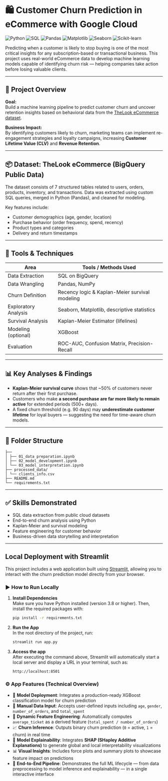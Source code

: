 # 🛍️ Customer Churn Prediction in eCommerce with Google Cloud
![Python](https://img.shields.io/badge/Python-3.11-blue?logo=python&logoColor=white)
![SQL](https://img.shields.io/badge/SQL-BigQuery-blue?logo=googlecloud&logoColor=white)
![Pandas](https://img.shields.io/badge/Pandas-Data_Analysis-black?logo=pandas)
![Matplotlib](https://img.shields.io/badge/Matplotlib-Visualizations-orange?logo=matplotlib)
![Seaborn](https://img.shields.io/badge/Seaborn-EDA-blue?logo=seaborn)
![Scikit-learn](https://img.shields.io/badge/Scikit--Learn-ML-yellowgreen?logo=scikit-learn)

Predicting when a customer is likely to stop buying is one of the most critical insights for any subscription-based or transactional business. This project uses real-world eCommerce data to develop machine learning models capable of identifying churn risk — helping companies take action before losing valuable clients.

---

## 🚀 Project Overview

**Goal:**  
Build a machine learning pipeline to predict customer churn and uncover retention insights based on behavioral data from the [TheLook eCommerce dataset](https://console.cloud.google.com/marketplace/product/bigquery-public-data/thelook-ecommerce).

**Business Impact:**  
By identifying customers likely to churn, marketing teams can implement re-engagement strategies and loyalty campaigns, increasing **Customer Lifetime Value (CLV)** and **Revenue Retention**.

---

## 📦 Dataset: TheLook eCommerce (BigQuery Public Data)

The dataset consists of 7 structured tables related to users, orders, products, inventory, and transactions. Data was extracted using custom SQL queries, merged in Python (Pandas), and cleaned for modeling.

Key features include:
- Customer demographics (age, gender, location)
- Purchase behavior (order frequency, spend, recency)
- Product types and categories
- Delivery and return timestamps

---

## 🔧 Tools & Techniques

| Area               | Tools / Methods Used                                      |
|--------------------|-----------------------------------------------------------|
| Data Extraction    | SQL on BigQuery                                           |
| Data Wrangling     | Pandas, NumPy                                             |
| Churn Definition   | Recency logic & Kaplan-Meier survival modeling            |
| Exploratory Analysis | Seaborn, Matplotlib, descriptive statistics              |
| Survival Analysis  | Kaplan-Meier Estimator (lifelines)                       |
| Modeling (optional) | XGBoost                                                  |
| Evaluation         | ROC-AUC, Confusion Matrix, Precision-Recall              |

---

## 📊 Key Analyses & Findings

- **Kaplan-Meier survival curve** shows that ~50% of customers never return after their first purchase.
- Customers who make **a second purchase are far more likely to remain active** for extended periods (500+ days).
- A fixed churn threshold (e.g. 90 days) may **underestimate customer lifetime** for loyal buyers — suggesting the need for time-aware churn models.

---

## 📁 Folder Structure

```
├──
│ ├── 01_data preparation.ipynb
│ ├── 02_model_development.ipynb
│ └── 03_model_interpretation.ipynb
├── processed_data/
│ └── clients_info.csv
├── README.md
└── requirements.txt
```

---

## ✅ Skills Demonstrated

- SQL data extraction from public cloud datasets  
- End-to-end churn analysis using Python  
- Kaplan-Meier and survival modeling  
- Feature engineering for customer behavior  
- Business-driven data storytelling and interpretation

---

## Local Deployment with Streamlit

This project includes a web application built using [Streamlit](https://streamlit.io/), allowing you to interact with the churn prediction model directly from your browser.

### ▶️ How to Run Locally

1. **Install Dependencies**  
   Make sure you have Python installed (version 3.8 or higher). Then, install the required packages with:

   ```bash
   pip install -r requirements.txt

2. **Run the App**  
   In the root directory of the project, run:

   ```bash
   streamlit run app.py

3. **Access the app**  
  After executing the command above, Streamlit will automatically start a local server and display a URL in your terminal, such as:

   ```bash
   http://localhost:8501
   

### ⚙️ App Features (Technical Overview)

- 🧠 **Model Deployment**: Integrates a production-ready XGBoost classification model for churn prediction
- 🧾 **Manual Data Input**: Accepts user-defined inputs including `age`, `gender`, `number_of_orders`, and `total_spent`
- 🧮 **Dynamic Feature Engineering**: Automatically computes `average_ticket` as a derived feature (`total_spent / number_of_orders`)
- 📈 **Churn Inference**: Outputs binary churn prediction (`0` = active, `1` = churn) in real time
- 🧠 **Model Explainability**: Integrates **SHAP (SHapley Additive Explanations)** to generate global and local interpretability visualizations
- 📊 **Visual Insights**: Includes force plots and summary plots to showcase feature impact on predictions
- 🚀 **End-to-End Pipeline**: Demonstrates the full ML lifecycle — from data preprocessing to model inference and explainability — in a single interactive interface

